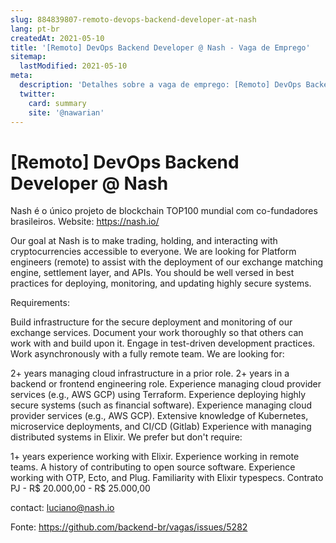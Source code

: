 ```yaml
---
slug: 884839807-remoto-devops-backend-developer-at-nash
lang: pt-br
createdAt: 2021-05-10
title: '[Remoto] DevOps Backend Developer @ Nash - Vaga de Emprego'
sitemap:
  lastModified: 2021-05-10
meta:
  description: 'Detalhes sobre a vaga de emprego: [Remoto] DevOps Backend Developer @ Nash'
  twitter:
    card: summary
    site: '@nawarian'
---
```


# [Remoto] DevOps Backend Developer @ Nash

Nash é o único projeto de blockchain TOP100 mundial com co-fundadores brasileiros.
Website: https://nash.io/

Our goal at Nash is to make trading, holding, and interacting with cryptocurrencies accessible to everyone. We are looking for Platform engineers (remote) to assist with the deployment of our exchange matching engine, settlement layer, and APIs. You should be well versed in best practices for deploying, monitoring, and updating highly secure systems.

Requirements:

Build infrastructure for the secure deployment and monitoring of our exchange services.
Document your work thoroughly so that others can work with and build upon it.
Engage in test-driven development practices.
Work asynchronously with a fully remote team.
We are looking for:

2+ years managing cloud infrastructure in a prior role.
2+ years in a backend or frontend engineering role.
Experience managing cloud provider services (e.g., AWS GCP) using Terraform.
Experience deploying highly secure systems (such as financial software).
Experience managing cloud provider services (e.g., AWS GCP).
Extensive knowledge of Kubernetes, microservice deployments, and CI/CD (Gitlab)
Experience with managing distributed systems in Elixir.
We prefer but don't require:

1+ years experience working with Elixir.
Experience working in remote teams.
A history of contributing to open source software.
Experience working with OTP, Ecto, and Plug.
Familiarity with Elixir typespecs.
Contrato PJ - R$ 20.000,00 - R$ 25.000,00

contact: luciano@nash.io

Fonte: https://github.com/backend-br/vagas/issues/5282